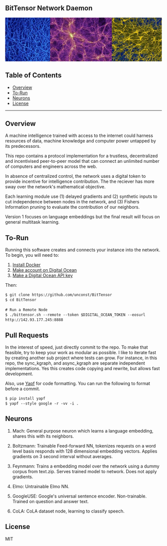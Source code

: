 ## BitTensor Network Daemon

<img src="assets/mycellium.jpeg" width="1000" />

## Table of Contents

- [Overview](#overview)
- [To-Run](#to-run)
- [Neurons](#neurons)
- [License](#license)

---

## Overview

A machine intelligence trained with access to the internet could harness resources of data, machine knowledge and computer power untapped by its predecessors. 

This repo contains a protocol implementation for a trustless, decentralized and incentivised peer-to-peer model that can connect an unlimited number of computers and engineers across the web. 

In absence of centralized control, the network uses a digital token to provide incentive for intelligence contribution. The the reciever has more sway over the network's mathematical objective.

Each learning module use (1) delayed gradients and (2) synthetic inputs to cut independence between nodes in the network, and (3) Fishers Information pruning to evaluate the contribution of our neighbors. 

Version 1 focuses on language embeddings but the final result will focus on general multitask learning.

## To-Run

Running this software creates and connects your instance into the network. To begin, you will need to:

1. [Install Docker](https://docs.docker.com/install/)
1. [Make account on Digital Ocean](https://www.digitalocean.com/)
1. [Make a Digital Ocean API key](https://cloud.digitalocean.com/account/api/tokens)

Then:

```
$ git clone https://github.com/unconst/BitTensor
$ cd BitTensor

# Run a Remote Node
$ ./bittensor.sh --remote --token $DIGITAL_OCEAN_TOKEN --eosurl http://142.93.177.245:8888
```

## Pull Requests

In the interest of speed, just directly commit to the repo. To make that feasible, try to keep your work as modular as possible. I like to iterate fast by creating another sub project where tests can grow. For instance, in this repo, the sync_kgraph, and async_kgraph are separate independent implementations. Yes this creates code copying and rewrite, but allows fast development.

Also, use [Yapf](https://github.com/google/yapf) for code formatting. You can run the following to format before a commit.
```
$ pip install yapf
$ yapf --style google -r -vv -i .
```

## Neurons

1. Mach: General purpose neuron which learns a language embedding, shares this with its neighbors.
 
1. Boltzmann: Trainable Feed-forward NN, tokenizes requests on a word level basis responds with 128 dimensional embedding vectors. Applies gradients on 3 second interval without averages.

1. Feynmann: Trains a embedding model over the network using a dummy corpus from text.zip. Serves trained model to network. Does not apply gradients.

1. Elmo: Untrainable Elmo NN.

1. GoogleUSE: Google's universal sentence encoder. Non-trainable. Trained on question and answer text.

1. CoLA: CoLA dataset node, learning to classify speech. 

## License

MIT
